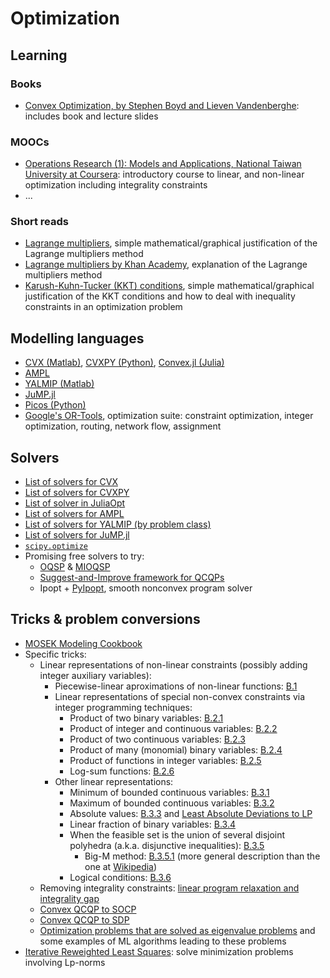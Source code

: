 # Optimization
## Learning
### Books
- [Convex Optimization, by Stephen Boyd and Lieven Vandenberghe](https://web.stanford.edu/~boyd/cvxbook/): includes book and lecture slides

### MOOCs
- [Operations Research (1): Models and Applications, National Taiwan University at Coursera](https://www.coursera.org/learn/operations-research-modeling): introductory course to linear, and non-linear optimization including integrality constraints
- ...

### Short reads
- [Lagrange multipliers](http://www.onmyphd.com/?p=lagrange.multipliers), simple mathematical/graphical justification of the Lagrange multipliers method
- [Lagrange multipliers by Khan Academy](https://www.khanacademy.org/math/multivariable-calculus/applications-of-multivariable-derivatives/constrained-optimization/a/lagrange-multipliers-single-constraint), explanation of the Lagrange multipliers method
- [Karush-Kuhn-Tucker (KKT) conditions](http://www.onmyphd.com/?p=kkt.karush.kuhn.tucker), simple mathematical/graphical justification of the KKT conditions and how to deal with inequality constraints in an optimization problem

## Modelling languages
- [CVX (Matlab)](http://cvxr.com/cvx/), [CVXPY (Python)](http://www.cvxpy.org/en/latest/), [Convex.jl (Julia)](https://convexjl.readthedocs.io/en/latest/)
- [AMPL](https://ampl.com/)
- [YALMIP (Matlab)](https://yalmip.github.io/)
- [JuMP.jl](http://www.juliaopt.org/JuMP.jl/latest/)
- [Picos (Python)](http://picos.zib.de/index.html)
- [Google's OR-Tools](https://developers.google.com/optimization), optimization suite: constraint optimization, integer optimization, routing, network flow, assignment 

## Solvers
- [List of solvers for CVX](http://cvxr.com/cvx/doc/solver.html)
- [List of solvers for CVXPY](http://www.cvxpy.org/en/latest/tutorial/advanced/#choosing-a-solver)
- [List of solver in JuliaOpt](http://www.juliaopt.org/)
- [List of solvers for AMPL](https://ampl.com/products/solvers/all-solvers-for-ampl/)
- [List of solvers for YALMIP (by problem class)](https://yalmip.github.io/allsolvers/)
- [List of solvers for JuMP.jl](http://www.juliaopt.org/JuMP.jl/latest/installation.html#Getting-Solvers-1)
- [`scipy.optimize`](https://docs.scipy.org/doc/scipy/reference/optimize.html)
- Promising free solvers to try:
  - [OQSP](http://osqp.readthedocs.io/en/latest/) & [MIOQSP](https://github.com/oxfordcontrol/miosqp)
  - [Suggest-and-Improve framework for QCQPs](https://github.com/cvxgrp/qcqp)
  - Ipopt + [PyIpopt](https://github.com/xuy/pyipopt), smooth nonconvex program solver
  
## Tricks & problem conversions
- [MOSEK Modeling Cookbook](https://docs.mosek.com/modeling-cookbook/index.html)
- Specific tricks:
  - Linear representations of non-linear constraints (possibly adding integer auxiliary variables):  
    - Piecewise-linear aproximations of non-linear functions: [B.1](http://www.optimization-online.org/DB_FILE/2020/07/7907.pdf)
    - Linear representations of special non-convex constraints via integer programming techniques:
      - Product of two binary variables: [B.2.1](http://www.optimization-online.org/DB_FILE/2020/07/7907.pdf)
      - Product of integer and continuous variables: [B.2.2](http://www.optimization-online.org/DB_FILE/2020/07/7907.pdf)
      - Product of two continuous variables: [B.2.3](http://www.optimization-online.org/DB_FILE/2020/07/7907.pdf)
      - Product of many (monomial) binary variables: [B.2.4](http://www.optimization-online.org/DB_FILE/2020/07/7907.pdf)
      - Product of functions in integer variables: [B.2.5](http://www.optimization-online.org/DB_FILE/2020/07/7907.pdf)
      - Log-sum functions: [B.2.6](http://www.optimization-online.org/DB_FILE/2020/07/7907.pdf)
    - Other linear representations:
      - Minimum of bounded continuous variables: [B.3.1](http://www.optimization-online.org/DB_FILE/2020/07/7907.pdf)
      - Maximum of bounded continuous variables: [B.3.2](http://www.optimization-online.org/DB_FILE/2020/07/7907.pdf)
      - Absolute values: [B.3.3](http://www.optimization-online.org/DB_FILE/2020/07/7907.pdf) and [Least Absolute Deviations to LP](https://en.wikipedia.org/wiki/Least_absolute_deviations#Solving_using_linear_programming)
      - Linear fraction of binary variables: [B.3.4](http://www.optimization-online.org/DB_FILE/2020/07/7907.pdf)
      - When the feasible set is the union of several disjoint polyhedra (a.k.a. disjunctive inequalities): [B.3.5](http://www.optimization-online.org/DB_FILE/2020/07/7907.pdf)
        - Big-M method: [B.3.5.1](http://www.optimization-online.org/DB_FILE/2020/07/7907.pdf) (more general description than the one at [Wikipedia](https://en.wikipedia.org/wiki/Big_M_method))
      - Logical conditions: [B.3.6](http://www.optimization-online.org/DB_FILE/2020/07/7907.pdf) 
  - Removing integrality constraints: [linear program relaxation and integrality gap](https://en.wikipedia.org/wiki/Linear_programming_relaxation)
  - [Convex QCQP to SOCP](https://math.stackexchange.com/questions/1330896/can-a-convex-qcqp-with-an-additional-linear-constraint-be-converted-into-a-socp)
  - [Convex QCQP to SDP](https://mathoverflow.net/questions/58383/complexity-of-convex-quadratically-constrained-quadratic-programming-qcqp) 
  - [Optimization problems that are solved as eigenvalue problems](https://arxiv.org/pdf/1903.11240.pdf) and some examples of ML algorithms leading to these problems
- [Iterative Reweighted Least Squares](https://cnx.org/contents/krkDdys0@12/Iterative-Reweighted-Least-Squares): solve minimization problems involving Lp-norms
